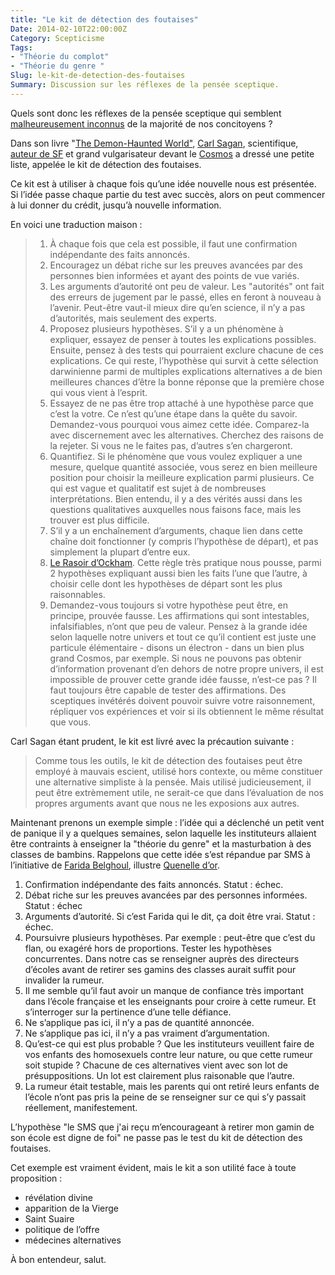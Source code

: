 ```yaml
---
title: "Le kit de détection des foutaises"
Date: 2014-02-10T22:00:00Z 
Category: Scepticisme 
Tags: 
- "Théorie du complot"
- "Théorie du genre "
Slug: le-kit-de-detection-des-foutaises
Summary: Discussion sur les réflexes de la pensée sceptique.
---
```


Quels sont donc les réflexes de la pensée sceptique qui semblent [malheureusement inconnus](https://www.plemaire.net/le-manque-de-scepticisme-oppresse-et-tue) de la majorité de nos concitoyens ?

Dans son livre "[The Demon-Haunted World"](http://en.wikipedia.org/wiki/The_Demon-Haunted_World), [Carl Sagan](http://fr.wikipedia.org/wiki/Carl_Sagan), scientifique, [auteur de SF](http://fr.wikipedia.org/wiki/Contact_%28roman%29) et grand vulgarisateur devant le [Cosmos](http://fr.wikipedia.org/wiki/Cosmos_%28%C3%A9mission_de_t%C3%A9l%C3%A9vision%29) a dressé une petite liste, appelée le kit de détection des foutaises.

Ce kit est à utiliser à chaque fois qu’une idée nouvelle nous est présentée. Si l’idée passe chaque partie du test avec succès, alors on peut commencer à lui donner du crédit, jusqu’à nouvelle information.

En voici une traduction maison :

> 1. À chaque fois que cela est possible, il faut une confirmation indépendante des faits annoncés.
> 2. Encouragez un débat riche sur les preuves avancées par des personnes bien informées et ayant des points de vue variés.
> 3. Les arguments d’autorité ont peu de valeur. Les "autorités" ont fait des erreurs de jugement par le passé, elles en feront à nouveau à l’avenir. Peut-être vaut-il mieux dire qu’en science, il n’y a pas d’autorités, mais seulement des experts.
> 4. Proposez plusieurs hypothèses. S’il y a un phénomène à expliquer, essayez de penser à toutes les explications possibles. Ensuite, pensez à des tests qui pourraient exclure chacune de ces explications. Ce qui reste, l’hypothèse qui survit à cette sélection darwinienne parmi de multiples explications alternatives a de bien meilleures chances d’être la bonne réponse que la première chose qui vous vient à l’esprit.
> 5. Essayez de ne pas être trop attaché à une hypothèse parce que c’est la votre. Ce n’est qu’une étape dans la quête du savoir. Demandez-vous pourquoi vous aimez cette idée. Comparez-la avec discernement avec les alternatives. Cherchez des raisons de la rejeter. Si vous ne le faites pas, d’autres s’en chargeront.
> 6. Quantifiez. Si le phénomène que vous voulez expliquer a une mesure, quelque quantité associée, vous serez en bien meilleure position pour choisir la meilleure explication parmi plusieurs. Ce qui est vague et qualitatif est sujet à de nombreuses interprétations. Bien entendu, il y a des vérités aussi dans les questions qualitatives auxquelles nous faisons face, mais les trouver est plus difficile.
> 7. S’il y a un enchaînement d’arguments, chaque lien dans cette chaîne doit fonctionner (y compris l’hypothèse de départ), et pas simplement la plupart d’entre eux.
> 8. [Le Rasoir d’Ockham](http://fr.wikipedia.org/wiki/Rasoir_d%27Ockham). Cette règle très pratique nous pousse, parmi 2 hypothèses expliquant aussi bien les faits l’une que l’autre, à choisir celle dont les hypothèses de départ sont les plus raisonnables.
> 9. Demandez-vous toujours si votre hypothèse peut être, en principe, prouvée fausse. Les affirmations qui sont intestables, infalsifiables, n’ont que peu de valeur. Pensez à la grande idée selon laquelle notre univers et tout ce qu’il contient est juste une particule élémentaire - disons un électron - dans un bien plus grand Cosmos, par exemple. Si nous ne pouvons pas obtenir d’information provenant d’en dehors de notre propre univers, il est impossible de prouver cette grande idée fausse, n’est-ce pas ? Il faut toujours être capable de tester des affirmations. Des sceptiques invétérés doivent pouvoir suivre votre raisonnement, répliquer vos expériences et voir si ils obtiennent le même résultat que vous.

Carl Sagan étant prudent, le kit est livré avec la précaution suivante :

> Comme tous les outils, le kit de détection des foutaises peut être employé à mauvais escient, utilisé hors contexte, ou même constituer une alternative simpliste à la pensée. Mais utilisé judicieusement, il peut être extrèmement utile, ne serait-ce que dans l’évaluation de nos propres arguments avant que nous ne les exposions aux autres.

Maintenant prenons un exemple simple : l’idée qui a déclenché un petit vent de panique il y a quelques semaines, selon laquelle les instituteurs allaient être contraints à enseigner la "théorie du genre" et la masturbation à des classes de bambins. Rappelons que cette idée s’est répandue par SMS à l’initiative de [Farida Belghoul](http://fr.wikipedia.org/wiki/Farida_Belghoul), illustre [Quenelle d’or](https://www.plemaire.net/mon-gamin-fait-des-quenelles-que-faire).

1. Confirmation indépendante des faits annoncés. Statut : échec.
2. Débat riche sur les preuves avancées par des personnes informées. Statut : échec
3. Arguments d’autorité. Si c’est Farida qui le dit, ça doit être vrai. Statut : échec.
4. Poursuivre plusieurs hypothèses. Par exemple : peut-être que c’est du flan, ou exagéré hors de proportions. Tester les hypothèses concurrentes. Dans notre cas se renseigner auprès des directeurs d’écoles avant de retirer ses gamins des classes aurait suffit pour invalider la rumeur. 
5. Il me semble qu’il faut avoir un manque de confiance très important dans l’école française et les enseignants pour croire à cette rumeur. Et s’interroger sur la pertinence d’une telle défiance.
6. Ne s’applique pas ici, il n’y a pas de quantité annoncée.
7. Ne s’applique pas ici, il n’y a pas vraiment d’argumentation.
8. Qu’est-ce qui est plus probable ? Que les instituteurs veuillent faire de vos enfants des homosexuels contre leur nature, ou que cette rumeur soit stupide ? Chacune de ces alternatives vient avec son lot de présuppositions. Un lot est clairement plus raisonable que l’autre. 
9. La rumeur était testable, mais les parents qui ont retiré leurs enfants de l’école n’ont pas pris la peine de se renseigner sur ce qui s’y passait réellement, manifestement.

L’hypothèse "le SMS que j'ai reçu m’encourageant à retirer mon gamin de son école est digne de foi" ne passe pas le test du kit de détection des foutaises. 

Cet exemple est vraiment évident, mais le kit a son utilité face à toute proposition : 

* révélation divine 
* apparition de la Vierge 
* Saint Suaire
* politique de l’offre
* médecines alternatives

À bon entendeur, salut.
